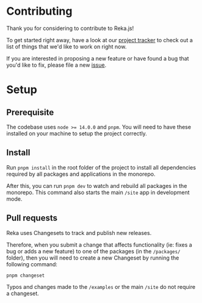 # Contributing

Thank you for considering to contribute to Reka.js!

To get started right away, have a look at our [project tracker](https://github.com/prevwong/projects/2) to check out a list of things that we'd like to work on right now.

If you are interested in proposing a new feature or have found a bug that you'd like to fix, please file a new [issue](https://github.com/prevwong/reka.js/issues).

# Setup

## Prerequisite

The codebase uses `node >= 14.0.0` and `pnpm`. You will need to have these installed on your machine to setup the project correctly.

## Install

Run `pnpm install` in the root folder of the project to install all dependencies required by all packages and applications in the monorepo.

After this, you can run `pnpm dev` to watch and rebuild all packages in the monorepo. This command also starts the main `/site` app in development mode.

## Pull requests

Reka uses Changesets to track and publish new releases.

Therefore, when you submit a change that affects functionality (ie: fixes a bug or adds a new feature) to one of the packages (in the `/packages/` folder), then you will need to create a new Changeset by running the following command:

```bash
pnpm changeset
```

Typos and changes made to the `/examples` or the main `/site` do not require a changeset.
